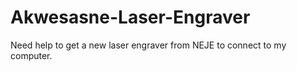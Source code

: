 # Akwesasne-Laser-Engraver
Need help to get a new laser engraver from NEJE to connect to my computer. 
